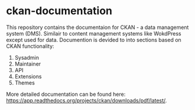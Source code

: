 # ckan-documentation
This repository contains the documentaion for CKAN - a data management system (DMS). Similair to content management systems like WokdPress except used for data. Documention is devided to into sections based on CKAN functionality:
1. Sysadmin
2. Maintainer
3. API
4. Extensions
5. Themes

More detailed documentation can be found here: https://app.readthedocs.org/projects/ckan/downloads/pdf/latest/.
